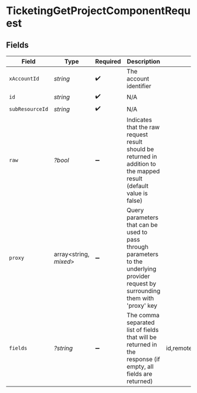 # TicketingGetProjectComponentRequest


## Fields

| Field                                                                                                                                         | Type                                                                                                                                          | Required                                                                                                                                      | Description                                                                                                                                   | Example                                                                                                                                       |
| --------------------------------------------------------------------------------------------------------------------------------------------- | --------------------------------------------------------------------------------------------------------------------------------------------- | --------------------------------------------------------------------------------------------------------------------------------------------- | --------------------------------------------------------------------------------------------------------------------------------------------- | --------------------------------------------------------------------------------------------------------------------------------------------- |
| `xAccountId`                                                                                                                                  | *string*                                                                                                                                      | :heavy_check_mark:                                                                                                                            | The account identifier                                                                                                                        |                                                                                                                                               |
| `id`                                                                                                                                          | *string*                                                                                                                                      | :heavy_check_mark:                                                                                                                            | N/A                                                                                                                                           |                                                                                                                                               |
| `subResourceId`                                                                                                                               | *string*                                                                                                                                      | :heavy_check_mark:                                                                                                                            | N/A                                                                                                                                           |                                                                                                                                               |
| `raw`                                                                                                                                         | *?bool*                                                                                                                                       | :heavy_minus_sign:                                                                                                                            | Indicates that the raw request result should be returned in addition to the mapped result (default value is false)                            |                                                                                                                                               |
| `proxy`                                                                                                                                       | array<string, *mixed*>                                                                                                                        | :heavy_minus_sign:                                                                                                                            | Query parameters that can be used to pass through parameters to the underlying provider request by surrounding them with 'proxy' key          |                                                                                                                                               |
| `fields`                                                                                                                                      | *?string*                                                                                                                                     | :heavy_minus_sign:                                                                                                                            | The comma separated list of fields that will be returned in the response (if empty, all fields are returned)                                  | id,remote_id,organization_id,remote_organization_id,project_id,remote_project_id,name,description,created_at,updated_at,unified_custom_fields |